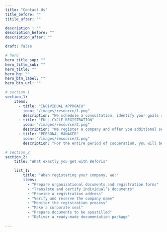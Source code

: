 ```yaml
---
title: "Contact Us"
title_before: ""
titile_after: ""

description : ""
description_before: ""
description_after: ""

draft: false

# hero
hero_title_sup: ""
hero_title_sub: ""
hero_title: ""
hero_bg: ""
hero_btn_label: ""
hero_btn_url: ""

# section_1
section_1:
    items: 
      - title: "INDIVIDUAL APPROACH"
        icon: "/images/resource/1.png"
        description: "We schedule a consultation, identify your goals and objectives, prepare the solution that meets your requirements."
      - title: "FULL-CYCLE REGISTRATION"
        icon: "/images/resource/2.png"
        description: "We register a company and offer you additional services."
      - title: "PERSONAL MANAGER"
        icon: "/images/resource/3.png"
        description: "For the entire period of cooperation, you will be accompanied by a personal manager so that you always receive information promptly."

# section_2
section_2:
    title: "What exactly you get with Beforis"

    list_1:
        title: "When registering your company, we:"
        items:
          - "Prepare organizational documents and registration forms"
          - "Translate and certify individual’s documents"
          - "Provide a registration address"
          - "Verify and reserve the company name"
          - "Monitor the registration process"
          - "Make a corporate seal"
          - "Prepare documents to be apostilled"
          - "Deliver a ready-made documentation package"
          
---
```


